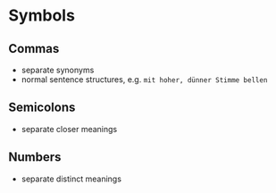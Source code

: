 # Symbols


## Commas

- separate synonyms
- normal sentence structures, e.g. `mit hoher, dünner Stimme bellen`



## Semicolons

- separate closer meanings



## Numbers

- separate distinct meanings